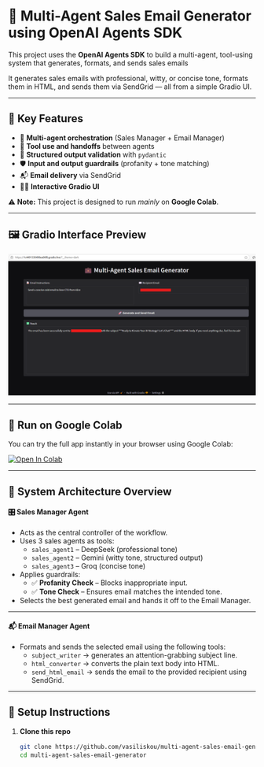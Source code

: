 # 💼 Multi-Agent Sales Email Generator using OpenAI Agents SDK

This project uses the **OpenAI Agents SDK** to build a multi-agent, tool-using system that generates, formats, and sends sales emails

It generates sales emails with professional, witty, or concise tone, formats them in HTML, and sends them via SendGrid — all from a simple Gradio UI.


---

## 🧠 Key Features

- 🤖 **Multi-agent orchestration** (Sales Manager + Email Manager)
- 🧰 **Tool use and handoffs** between agents
- 🧾 **Structured output validation** with `pydantic`
- 🛡️ **Input and output guardrails** (profanity + tone matching)
- 📬 **Email delivery** via SendGrid
- 🧑‍💻 **Interactive Gradio UI**


⚠️ **Note:** This project is designed to run *mainly* on **Google Colab**. 

---

## 🖼️ Gradio Interface Preview

![Gradio UI Screenshot](assets/screenshot.png)



---

## 🚀 Run on Google Colab

You can try the full app instantly in your browser using Google Colab:

[![Open In Colab](https://colab.research.google.com/assets/colab-badge.svg)](https://colab.research.google.com/drive/1eSyrRZ9Ny_aBKIByeRPd1GAVrGkx3wiX?usp=sharing)

---

## 🧠 System Architecture Overview


#### 🎛️ Sales Manager Agent

- Acts as the central controller of the workflow.
- Uses 3 sales agents as tools:
  - `sales_agent1` – DeepSeek (professional tone)
  - `sales_agent2` – Gemini (witty tone, structured output)
  - `sales_agent3` – Groq (concise tone)
- Applies guardrails:
  - ✅ **Profanity Check** – Blocks inappropriate input.
  - ✅ **Tone Check** – Ensures email matches the intended tone.
- Selects the best generated email and hands it off to the Email Manager.

---

#### 📬 Email Manager Agent

- Formats and sends the selected email using the following tools:
  - `subject_writer` → generates an attention-grabbing subject line.
  - `html_converter` → converts the plain text body into HTML.
  - `send_html_email` → sends the email to the provided recipient using SendGrid.

---

## 🔧 Setup Instructions

1. **Clone this repo**  
   ```bash
   git clone https://github.com/vasiliskou/multi-agent-sales-email-generator.git
   cd multi-agent-sales-email-generator
